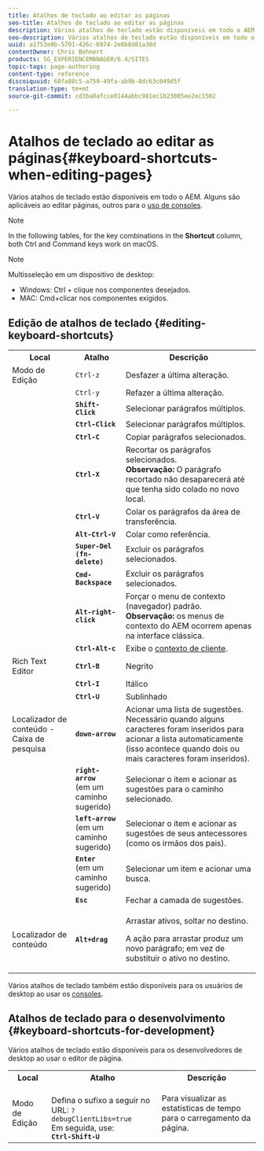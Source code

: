 ```yaml
---
title: Atalhos de teclado ao editar as páginas
seo-title: Atalhos de teclado ao editar as páginas
description: Vários atalhos de teclado estão disponíveis em todo o AEM. Alguns são aplicáveis ao editar páginas, outros para o uso de consoles.
seo-description: Vários atalhos de teclado estão disponíveis em todo o AEM. Alguns são aplicáveis ao editar páginas, outros para o uso de consoles.
uuid: a1753e0b-5701-426c-b974-2e8b8d81a30d
contentOwner: Chris Bohnert
products: SG_EXPERIENCEMANAGER/6.4/SITES
topic-tags: page-authoring
content-type: reference
discoiquuid: 68fa88c5-a759-49fa-ab9b-8dc63c049d5f
translation-type: tm+mt
source-git-commit: cd3ba0afcce0144abbc981ec1b23005ee2ec1502

---
```



# Atalhos de teclado ao editar as páginas{#keyboard-shortcuts-when-editing-pages}

Vários atalhos de teclado estão disponíveis em todo o AEM. Alguns são aplicáveis ao editar páginas, outros para o [uso de consoles](/help/sites-classic-ui-authoring/author-env-keyboard-shortcuts.md).

>[!NOTE]
>
>In the following tables, for the key combinations in the **Shortcut** column, both Ctrl and Command keys work on macOS.

>[!NOTE]
>
>Multisseleção em um dispositivo de desktop:
>
>* Windows: Ctrl + clique nos componentes desejados.
>* MAC: Cmd+clicar nos componentes exigidos.
>



## Edição de atalhos de teclado {#editing-keyboard-shortcuts}

<table> 
 <tbody> 
  <tr> 
   <th>Local</th> 
   <th>Atalho</th> 
   <th>Descrição</th> 
  </tr> 
  <tr> 
   <td>Modo de Edição</td> 
   <td><code>Ctrl-z</code></td> 
   <td>Desfazer a última alteração.</td> 
  </tr> 
  <tr> 
   <td> </td> 
   <td><code>Ctrl-y</code></td> 
   <td>Refazer a última alteração.</td> 
  </tr> 
  <tr> 
   <td> </td> 
   <td><strong><code>Shift-Click</code></strong></td> 
   <td>Selecionar parágrafos múltiplos.</td> 
  </tr> 
  <tr> 
   <td> </td> 
   <td><strong><code>Ctrl-Click</code></strong></td> 
   <td>Selecionar parágrafos múltiplos.</td> 
  </tr> 
  <tr> 
   <td> </td> 
   <td><strong><code>Ctrl-C</code></strong></td> 
   <td>Copiar parágrafos selecionados.</td> 
  </tr> 
  <tr> 
   <td> </td> 
   <td><strong><code>Ctrl-X</code></strong></td> 
   <td>Recortar os parágrafos selecionados.<strong><br /> Observação:</strong> O parágrafo recortado não desaparecerá até que tenha sido colado no novo local.</td> 
  </tr> 
  <tr> 
   <td> </td> 
   <td><strong><code>Ctrl-V</code></strong></td> 
   <td>Colar os parágrafos da área de transferência.</td> 
  </tr> 
  <tr> 
   <td> </td> 
   <td><strong><code>Alt-Ctrl-V</code></strong></td> 
   <td>Colar como referência.</td> 
  </tr> 
  <tr> 
   <td> </td> 
   <td><strong><code>Super-Del (fn-delete)</code></strong></td> 
   <td>Excluir os parágrafos selecionados.</td> 
  </tr> 
  <tr> 
   <td> </td> 
   <td><strong><code>Cmd-Backspace</code></strong></td> 
   <td>Excluir os parágrafos selecionados.</td> 
  </tr> 
  <tr> 
   <td> </td> 
   <td><strong><code>Alt-right-click</code></strong></td> 
   <td>Forçar o menu de contexto (navegador) padrão.<br />
<strong>Observação:</strong> os menus de contexto do AEM ocorrem apenas na interface clássica.</td> 
  </tr> 
  <tr> 
   <td> </td> 
   <td><strong><code>Ctrl-Alt-c</code></strong></td> 
   <td>Exibe o <a href="/help/sites-administering/client-context.md">contexto de cliente</a>.</td> 
  </tr> 
  <tr> 
   <td>Rich Text Editor<br /> </td> 
   <td><strong><code>Ctrl-B</code></strong><br /> </td> 
   <td>Negrito</td> 
  </tr> 
  <tr> 
   <td> </td> 
   <td><strong><code>Ctrl-I</code></strong><br /> </td> 
   <td>Itálico<br /> </td> 
  </tr> 
  <tr> 
   <td> </td> 
   <td><strong><code>Ctrl-U</code></strong><br /> </td> 
   <td>Sublinhado</td> 
  </tr> 
  <tr> 
   <td>Localizador de conteúdo - Caixa de pesquisa</td> 
   <td><strong><code>down-arrow</code></strong></td> 
   <td>Acionar uma lista de sugestões. Necessário quando alguns caracteres foram inseridos para acionar a lista automaticamente (isso acontece quando dois ou mais caracteres foram inseridos).</td> 
  </tr> 
  <tr> 
   <td> </td> 
   <td><strong><code>right-arrow</code></strong><br /> (em um caminho sugerido)</td> 
   <td>Selecionar o item e acionar as sugestões para o caminho selecionado.</td> 
  </tr> 
  <tr> 
   <td> </td> 
   <td><strong><code>left-arrow</code></strong><br /> (em um caminho sugerido)</td> 
   <td>Selecionar o item e acionar as sugestões de seus antecessores (como os irmãos dos pais).</td> 
  </tr> 
  <tr> 
   <td> </td> 
   <td><strong><code>Enter</code></strong><br /> (em um caminho sugerido)</td> 
   <td>Selecionar um item e acionar uma busca.</td> 
  </tr> 
  <tr> 
   <td> </td> 
   <td><strong><code>Esc</code></strong></td> 
   <td>Fechar a camada de sugestões.</td> 
  </tr> 
  <tr> 
   <td>Localizador de conteúdo<br /> </td> 
   <td><strong><code>Alt+drag</code></strong></td> 
   <td><p>Arrastar ativos, soltar no destino.</p> <p>A ação para arrastar produz um novo parágrafo; em vez de substituir o ativo no destino.</p> </td> 
  </tr> 
 </tbody> 
</table>

Vários atalhos de teclado também estão disponíveis para os usuários de desktop ao usar os [consoles](/help/sites-classic-ui-authoring/author-env-keyboard-shortcuts.md).

## Atalhos de teclado para o desenvolvimento {#keyboard-shortcuts-for-development}

Vários atalhos de teclado estão disponíveis para os desenvolvedores de desktop ao usar o editor de página.

<table> 
 <tbody> 
  <tr> 
   <th>Local</th> 
   <th>Atalho</th> 
   <th>Descrição</th> 
  </tr> 
  <tr> 
   <td>Modo de Edição</td> 
   <td><br /> Defina o sufixo a seguir no URL: <code>?debugClientLibs=true</code><br /> Em seguida, use:<br /> <strong><code>Ctrl-Shift-U</code></strong></td> 
   <td>Para visualizar as estatísticas de tempo para o carregamento da página.</td> 
  </tr> 
 </tbody> 
</table>

